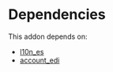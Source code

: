 # Dependencies

This addon depends on:

- [l10n_es](../../../../odoo-bringout-oca-ocb-l10n_es)
- [account_edi](../../../../../oca-ocb-accounting/odoo-bringout-oca-ocb-account_edi)
